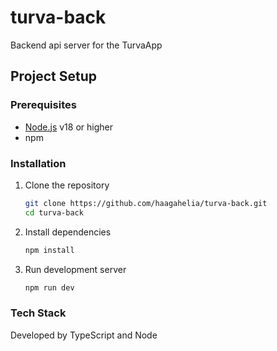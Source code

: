 # turva-back
Backend api server for the TurvaApp

## Project Setup

### Prerequisites

- [Node.js](https://nodejs.org/) v18 or higher
- npm

### Installation

1. Clone the repository
   
    ```bash
    git clone https://github.com/haagahelia/turva-back.git
    cd turva-back
    ```

2. Install dependencies

    ```bash
    npm install
    ```

3. Run development server

    ```bash
    npm run dev
    ```

### Tech Stack
Developed by TypeScript and Node